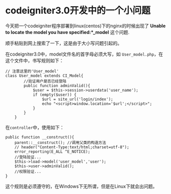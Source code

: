 # codeigniter3.0开发中的一个小问题  #

今天把一个codeigniter程序部署到linux(centos)下的nginx的时候出现了
**Unable to locate the model you have specified:*_model**  这个问题.

顺手粘贴到网上搜索了一下，这是由于大小写问题引起的。

在codeigniter3.0中，model文件名的首字母必须大写，如 `User_model.php`，在这个文件中，书写规则如下：

```
// 注意这里的'User_model'
class User_model extends CI_Model{
        //验证用户是否已经登陆
        public function adminValid(){
            $user = $this->session->userdata('user_name');  
            if (empty($user)) {
                $url = site_url('login/index');
                echo "<script>window.location='$url';</script>";
            }
        }
    }
```

在`controller`中，使用如下： 

```
public function __construct(){
    parent::__construct(); //调用父类的构造方法
    // header("Content-Type:text/html;charset=utf-8");
    error_reporting(E_ALL ^E_NOTICE);
    //登陆验证...
    $this->load->model('user_model','user');
    $this->user->adminValid();
    //权限验证...
}
```

这个规则是必须遵守的，在Windows下无所谓，但是在Linux下就会出问题。